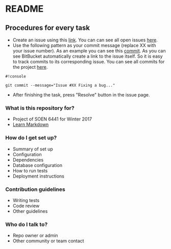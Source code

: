 # README #

## Procedures for every task ##
* Create an issue using this [link](https://bitbucket.org/soen6441_2017/dungeons/issues/new). You can can see all open issues [here](https://bitbucket.org/soen6441_2017/dungeons/issues?status=new&status=open).
* Use the following pattern as your commit message (replace XX with your issue number). As an example you can see this [commit](https://bitbucket.org/soen6441_2017/dungeons/commits/a00f792de5a3d98672718bb1477dd57f1b89e13e). As you can see BitBucket automatically create a link to the issue itself. So it is easy to track commits to its corresponding issue. You can see all commits for the project [here](https://bitbucket.org/soen6441_2017/dungeons/commits/all).

```
#!console

git commit --message="Issue #XX Fixing a bug..."
```
* After finishing the task, press "Resolve" button in the issue page.


### What is this repository for? ###

* Project of SOEN 6441 for Winter 2017
* [Learn Markdown](https://bitbucket.org/tutorials/markdowndemo)

### How do I get set up? ###

* Summary of set up
* Configuration
* Dependencies
* Database configuration
* How to run tests
* Deployment instructions

### Contribution guidelines ###

* Writing tests
* Code review
* Other guidelines

### Who do I talk to? ###

* Repo owner or admin
* Other community or team contact